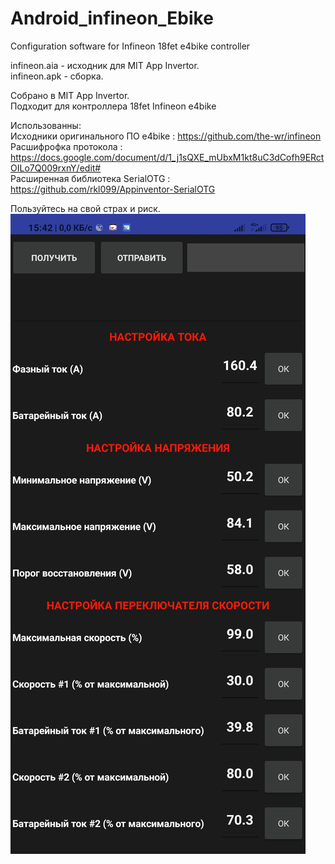 # Android_infineon_Ebike  
Configuration software for Infineon 18fet e4bike controller  
  
infineon.aia - исходник для MIT App Invertor.  
infineon.apk - сборка. 
  
Собрано в MIT App Invertor.  
Подходит для контроллера 18fet Infineon e4bike 
  
Использованны:  
Исходники оригинального ПО e4bike :  https://github.com/the-wr/infineon  
Расшифрофка протокола : https://docs.google.com/document/d/1_j1sQXE_mUbxM1kt8uC3dCofh9ERctOILo7Q009rxnY/edit#  
Расширенная библиотека SerialOTG : https://github.com/rkl099/Appinventor-SerialOTG  

Пользуйтесь на свой страх и риск.  
![Image alt](https://github.com/Felan412/Android_infineon_Ebike/raw/master/img1.jpg)
